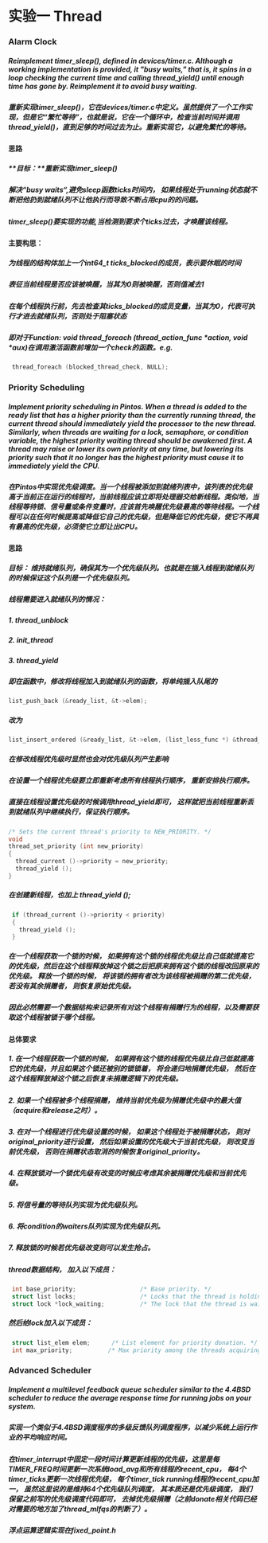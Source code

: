 # 实验一 Thread
### Alarm Clock
##### *Reimplement timer_sleep(), defined in devices/timer.c. Although a working implementation is provided, it "busy waits," that is, it spins in a loop checking the current time and calling thread_yield() until enough time has gone by. Reimplement it to avoid busy waiting.*
##### 重新实现timer_sleep()，它在devices/timer.c中定义。虽然提供了一个工作实现，但是它“繁忙等待”，也就是说，它在一个循环中，检查当前时间并调用thread_yield()，直到足够的时间过去为止。重新实现它，以避免繁忙的等待。
#### 思路
##### **目标：**重新实现timer_sleep()
##### 解决“busy waits“,避免sleep函数ticks时间内， 如果线程处于running状态就不断把他扔到就绪队列不让他执行而导致不断占用cpu的的问题。
##### timer_sleep()要实现的功能,当检测到要求个ticks过去，才唤醒该线程。
#### **主要构思：**
##### 为线程的结构体加上一个int64_t  ticks_blocked的成员，表示要休眠的时间
##### 表征当前线程是否应该被唤醒，当其为0则被唤醒，否则值减去1
##### 在每个线程执行前，先去检查其ticks_blocked的成员变量，当其为0，代表可执行才进去就绪队列，否则处于阻塞状态
##### 即对于Function: void thread_foreach (thread_action_func \*action, void \*aux)在调用激活函数前增加一个check的函数。e.g.
```c
 thread_foreach (blocked_thread_check, NULL);
```

### Priority Scheduling
##### *Implement priority scheduling in Pintos. When a thread is added to the ready list that has a higher priority than the currently running thread, the current thread should immediately yield the processor to the new thread. Similarly, when threads are waiting for a lock, semaphore, or condition variable, the highest priority waiting thread should be awakened first. A thread may raise or lower its own priority at any time, but lowering its priority such that it no longer has the highest priority must cause it to immediately yield the CPU.*
##### 在Pintos中实现优先级调度。当一个线程被添加到就绪列表中，该列表的优先级高于当前正在运行的线程时，当前线程应该立即将处理器交给新线程。类似地，当线程等待锁、信号量或条件变量时，应该首先唤醒优先级最高的等待线程。一个线程可以在任何时候提高或降低它自己的优先级，但是降低它的优先级，使它不再具有最高的优先级，必须使它立即让出CPU。
#### 思路
##### **目标：** 维持就绪队列，确保其为一个优先级队列。也就是在插入线程到就绪队列的时候保证这个队列是一个优先级队列。
##### 线程需要进入就绪队列的情况：
##### 1. thread_unblock
##### 2. init_thread
##### 3. thread_yield
##### 即在函数中，修改将线程加入到就绪队列的函数，将单纯插入队尾的
```c
list_push_back (&ready_list, &t->elem);
```
##### 改为
```c
list_insert_ordered (&ready_list, &t->elem, (list_less_func *) &thread_cmp_priority, NULL);
```
##### 在修改线程优先级时显然也会对优先级队列产生影响
##### 在设置一个线程优先级要立即重新考虑所有线程执行顺序， 重新安排执行顺序。
##### 直接在线程设置优先级的时候调用thread_yield即可， 这样就把当前线程重新丢到就绪队列中继续执行，保证执行顺序。
```c
/* Sets the current thread's priority to NEW_PRIORITY. */
void
thread_set_priority (int new_priority)
{
  thread_current ()->priority = new_priority;
  thread_yield ();
}
```
##### 在创建新线程，也加上 thread_yield ();
```c
 if (thread_current ()->priority < priority)
 {
   thread_yield ();
 }
```
##### 在一个线程获取一个锁的时候， 如果拥有这个锁的线程优先级比自己低就提高它的优先级，然后在这个线程释放掉这个锁之后把原来拥有这个锁的线程改回原来的优先级。 释放一个锁的时候， 将该锁的拥有者改为该线程被捐赠的第二优先级，若没有其余捐赠者， 则恢复原始优先级。
##### 因此必然需要一个数据结构来记录所有对这个线程有捐赠行为的线程，以及需要获取这个线程被锁于哪个线程。 
#### 总体要求
##### 1.  在一个线程获取一个锁的时候， 如果拥有这个锁的线程优先级比自己低就提高它的优先级，并且如果这个锁还被别的锁锁着， 将会递归地捐赠优先级， 然后在这个线程释放掉这个锁之后恢复未捐赠逻辑下的优先级。

##### 2. 如果一个线程被多个线程捐赠， 维持当前优先级为捐赠优先级中的最大值（acquire和release之时）。

##### 3. 在对一个线程进行优先级设置的时候， 如果这个线程处于被捐赠状态， 则对original_priority进行设置， 然后如果设置的优先级大于当前优先级， 则改变当前优先级， 否则在捐赠状态取消的时候恢复original_priority。

##### 4. 在释放锁对一个锁优先级有改变的时候应考虑其余被捐赠优先级和当前优先级。

##### 5. 将信号量的等待队列实现为优先级队列。

##### 6. 将condition的waiters队列实现为优先级队列。

##### 7. 释放锁的时候若优先级改变则可以发生抢占。

##### thread数据结构， 加入以下成员：
```c
 int base_priority;                  /* Base priority. */
 struct list locks;                  /* Locks that the thread is holding. */
 struct lock *lock_waiting;          /* The lock that the thread is waiting for. */
```
##### 然后给lock加入以下成员：
```c
 struct list_elem elem;      /* List element for priority donation. */
 int max_priority;          /* Max priority among the threads acquiring the lock. */
```
### Advanced Scheduler
##### *Implement a multilevel feedback queue scheduler similar to the 4.4BSD scheduler to reduce the average response time for running jobs on your system.*

##### 实现一个类似于4.4BSD调度程序的多级反馈队列调度程序，以减少系统上运行作业的平均响应时间。
##### 在timer_interrupt中固定一段时间计算更新线程的优先级，这里是每TIMER_FREQ时间更新一次系统load_avg和所有线程的recent_cpu， 每4个timer_ticks更新一次线程优先级， 每个timer_tick running线程的recent_cpu加一， 虽然这里说的是维持64个优先级队列调度， 其本质还是优先级调度， 我们保留之前写的优先级调度代码即可， 去掉优先级捐赠（之前donate相关代码已经对需要的地方加了thread_mlfqs的判断了）。
##### 浮点运算逻辑实现在fixed_point.h
